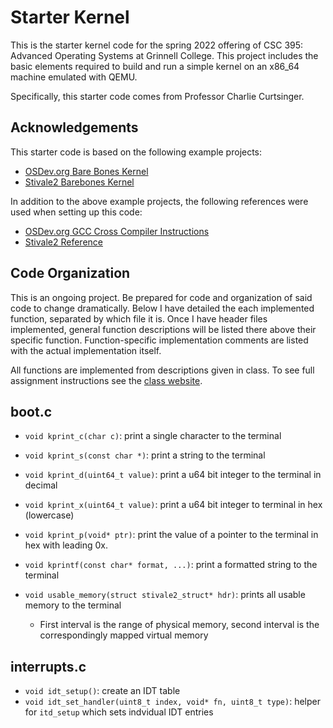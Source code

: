 # Starter Kernel
This is the starter kernel code for the spring 2022 offering of CSC 395: Advanced Operating Systems at Grinnell College. This project includes the basic elements required to build and run a simple kernel on an x86_64 machine emulated with QEMU.

Specifically, this starter code comes from Professor Charlie Curtsinger. 

## Acknowledgements
This starter code is based on the following example projects:
- [OSDev.org Bare Bones Kernel](https://wiki.osdev.org/Bare_bones)
- [Stivale2 Barebones Kernel](https://github.com/stivale/stivale2-barebones)

In addition to the above example projects, the following references were used when setting up this code:
- [OSDev.org GCC Cross Compiler Instructions](https://wiki.osdev.org/GCC_Cross-Compiler)
- [Stivale2 Reference](https://github.com/stivale/stivale/blob/master/STIVALE2.md)


## Code Organization
This is an ongoing project. Be prepared for code and organization of said code to change dramatically. Below I have detailed the each implemented function, separated by which file it is. Once I have header files implemented, general function descriptions will be listed there above their specific function. Function-specific implementation comments are listed with the actual implementation itself. 

All functions are implemented from descriptions given in class. To see full assignment instructions see the [class website](https://curtsinger.cs.grinnell.edu/teaching/2022S/CSC395/).

boot.c
-------
- `void kprint_c(char c)`: print a single character to the terminal
- `void kprint_s(const char *)`: print a string to the terminal
- `void kprint_d(uint64_t value)`: print a u64 bit integer to the terminal in decimal
- `void kprint_x(uint64_t value)`: print a u64 bit integer to terminal in hex (lowercase)
- `void kprint_p(void* ptr)`: print the value of a pointer to the terminal in hex with leading 0x. 
- `void kprintf(const char* format, ...)`: print a formatted string to the terminal

- `void usable_memory(struct stivale2_struct* hdr)`: prints all usable memory to the terminal
    - First interval is the range of physical memory, second interval is the correspondingly mapped virtual memory

interrupts.c 
----------
- `void idt_setup()`: create an IDT table 
- `void idt_set_handler(uint8_t index, void* fn, uint8_t type)`: helper for `itd_setup` which sets indvidual IDT entries


